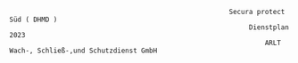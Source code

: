                                                            Secura protect Süd ( DHMD )
                                                                Dienstplan 2023
                                                                    ARLT Wach-, Schließ-,und Schutzdienst GmbH
